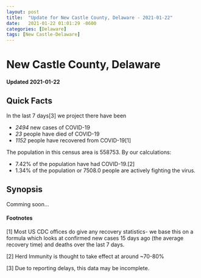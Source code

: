 ```yaml
---
layout: post
title:  "Update for New Castle County, Delaware - 2021-01-22"
date:   2021-01-22 01:01:29 -0600
categories: [Delaware]
tags: [New Castle-Delaware]
---
```


# New Castle County, Delaware
#### Updated 2021-01-22

## Quick Facts

In the last 7 days[3] we project there have been
- *2494* new cases of COVID-19
- *23* people have died of COVID-19
- *1152* people have recovered from COVID-19[1]

The population in this census area is 558753. By our calculations:
- 7.42% of the population have had COVID-19.[2]
- 1.34% of the population or 7508.0 people are actively fighting the virus.

## Synopsis

Comming soon...


#### Footnotes

[1] Most US CDC offices do give any recovery statistics- we base this on a formula which looks at confirmed new cases
15 days ago (the average recovery time) and deaths over the last 7 days.

[2] Herd Immunity is thought to take effect at around ~70-80%

[3] Due to reporting delays, this data may be incomplete.
 
    